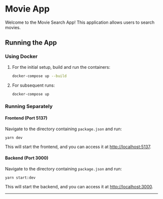 # Movie  App

Welcome to the Movie Search App! This application allows users to search movies.

## Running the App

### Using Docker

1. For the initial setup, build and run the containers:

    ```bash
    docker-compose up --build
    ```

2. For subsequent runs:

    ```bash
    docker-compose up
    ```

### Running Separately

#### Frontend (Port 5137)

Navigate to the directory containing `package.json` and run:

```bash
yarn dev
```

This will start the frontend, and you can access it at [http://localhost:5137](http://localhost:5137).

#### Backend (Port 3000)

Navigate to the directory containing `package.json` and run:

```bash
yarn start:dev
```

This will start the backend, and you can access it at [http://localhost:3000](http://localhost:3000).

---
